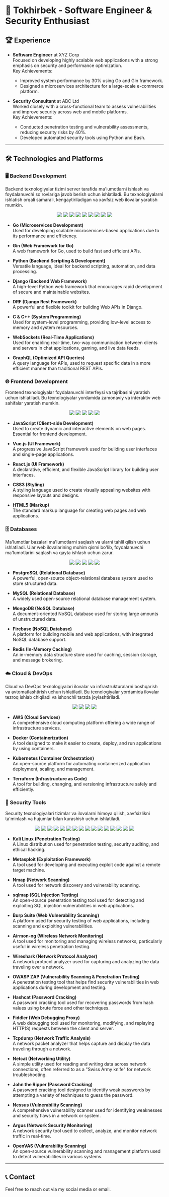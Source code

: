# 🚀 Tokhirbek - Software Engineer & Security Enthusiast

## 🏆 Experience

- **Software Engineer** at XYZ Corp  
  Focused on developing highly scalable web applications with a strong emphasis on security and performance optimization.  
  Key Achievements: 
  - Improved system performance by 30% using Go and Gin framework.  
  - Designed a microservices architecture for a large-scale e-commerce platform.

- **Security Consultant** at ABC Ltd  
  Worked closely with a cross-functional team to assess vulnerabilities and improve security across web and mobile platforms.  
  Key Achievements: 
  - Conducted penetration testing and vulnerability assessments, reducing security risks by 40%.  
  - Developed automated security tools using Python and Bash.

---

## 🛠 Technologies and Platforms

### 🖥️ **Backend Development**  
Backend texnologiyalar tizimi server tarafida ma'lumotlarni ishlash va foydalanuvchi so'rovlariga javob berish uchun ishlatiladi. Bu texnologiyalarni ishlatish orqali samarali, kengaytiriladigan va xavfsiz web ilovalar yaratish mumkin.

<p align="center">
  <img src="https://img.shields.io/badge/Go-00ADD8?style=for-the-badge&logo=go&logoColor=white"/>
  <img src="https://img.shields.io/badge/Gin_Gonic-00ADD8?style=for-the-badge&logo=go&logoColor=white"/>
  <img src="https://img.shields.io/badge/Python-3776AB?style=for-the-badge&logo=python&logoColor=white"/>
  <img src="https://img.shields.io/badge/Django-092E20?style=for-the-badge&logo=django&logoColor=white"/>
  <img src="https://img.shields.io/badge/DRF-red?style=for-the-badge&logo=django&logoColor=white"/>
  <img src="https://img.shields.io/badge/C-00599C?style=for-the-badge&logo=c&logoColor=white"/>
  <img src="https://img.shields.io/badge/C%2B%2B-00599C?style=for-the-badge&logo=cplusplus&logoColor=white"/>
  <img src="https://img.shields.io/badge/WebSocket-2E86C1?style=for-the-badge&logo=websocket&logoColor=white"/>
  <img src="https://img.shields.io/badge/GraphQL-E10098?style=for-the-badge&logo=graphql&logoColor=white"/>
</p>

- **Go (Microservices Development)**  
  Used for developing scalable microservices-based applications due to its performance and efficiency.

- **Gin (Web Framework for Go)**  
  A web framework for Go, used to build fast and efficient APIs.

- **Python (Backend Scripting & Development)**  
  Versatile language, ideal for backend scripting, automation, and data processing.

- **Django (Backend Web Framework)**  
  A high-level Python web framework that encourages rapid development of secure and maintainable websites.

- **DRF (Django Rest Framework)**  
  A powerful and flexible toolkit for building Web APIs in Django.

- **C & C++ (System Programming)**  
  Used for system-level programming, providing low-level access to memory and system resources.

- **WebSockets (Real-Time Applications)**  
  Used for enabling real-time, two-way communication between clients and servers in chat applications, gaming, and live data feeds.

- **GraphQL (Optimized API Queries)**  
  A query language for APIs, used to request specific data in a more efficient manner than traditional REST APIs.

### 🌐 **Frontend Development**  
Frontend texnologiyalar foydalanuvchi interfeysi va tajribasini yaratish uchun ishlatiladi. Bu texnologiyalar yordamida zamonaviy va interaktiv web sahifalar yaratish mumkin.

<p align="center">
  <img src="https://img.shields.io/badge/JavaScript-F7DF1E?style=for-the-badge&logo=javascript&logoColor=black"/>
  <img src="https://img.shields.io/badge/Vue.js-4FC08D?style=for-the-badge&logo=vue.js&logoColor=white"/>
  <img src="https://img.shields.io/badge/React-61DAFB?style=for-the-badge&logo=react&logoColor=black"/>
  <img src="https://img.shields.io/badge/CSS3-1572B6?style=for-the-badge&logo=css3&logoColor=white"/>
  <img src="https://img.shields.io/badge/HTML5-E34F26?style=for-the-badge&logo=html5&logoColor=white"/>
</p>

- **JavaScript (Client-side Development)**  
  Used to create dynamic and interactive elements on web pages. Essential for frontend development.

- **Vue.js (UI Framework)**  
  A progressive JavaScript framework used for building user interfaces and single-page applications.

- **React.js (UI Framework)**  
  A declarative, efficient, and flexible JavaScript library for building user interfaces.

- **CSS3 (Styling)**  
  A styling language used to create visually appealing websites with responsive layouts and designs.

- **HTML5 (Markup)**  
  The standard markup language for creating web pages and web applications.

### 🗄️ **Databases**  
Ma'lumotlar bazalari ma'lumotlarni saqlash va ularni tahlil qilish uchun ishlatiladi. Ular web ilovalarining muhim qismi bo'lib, foydalanuvchi ma'lumotlarini saqlash va qayta ishlash uchun zarur.

<p align="center">
  <img src="https://img.shields.io/badge/PostgreSQL-336791?style=for-the-badge&logo=postgresql&logoColor=white"/>
  <img src="https://img.shields.io/badge/MySQL-4479A1?style=for-the-badge&logo=mysql&logoColor=white"/>
  <img src="https://img.shields.io/badge/MongoDB-47A248?style=for-the-badge&logo=mongodb&logoColor=white"/>
  <img src="https://img.shields.io/badge/Firebase-FFCB2F?style=for-the-badge&logo=firebase&logoColor=white"/>
  <img src="https://img.shields.io/badge/Redis-DC382D?style=for-the-badge&logo=redis&logoColor=white"/>
</p>

- **PostgreSQL (Relational Database)**  
  A powerful, open-source object-relational database system used to store structured data.

- **MySQL (Relational Database)**  
  A widely used open-source relational database management system.

- **MongoDB (NoSQL Database)**  
  A document-oriented NoSQL database used for storing large amounts of unstructured data.

- **Firebase (NoSQL Database)**  
  A platform for building mobile and web applications, with integrated NoSQL database support.

- **Redis (In-Memory Caching)**  
  An in-memory data structure store used for caching, session storage, and message brokering.

### ☁️ **Cloud & DevOps**  
Cloud va DevOps texnologiyalari ilovalar va infrastrukturalarni boshqarish va avtomatlashtirish uchun ishlatiladi. Bu texnologiyalar yordamida ilovalar tezroq ishlab chiqiladi va ishonchli tarzda joylashtiriladi.

<p align="center">
  <img src="https://img.shields.io/badge/Amazon_AWS-232F3E?style=for-the-badge&logo=amazonaws&logoColor=white"/>
  <img src="https://img.shields.io/badge/Docker-2496ED?style=for-the-badge&logo=docker&logoColor=white"/>
  <img src="https://img.shields.io/badge/Kubernetes-326CE5?style=for-the-badge&logo=kubernetes&logoColor=white"/>
  <img src="https://img.shields.io/badge/Terraform-7B42BC?style=for-the-badge&logo=terraform&logoColor=white"/>
</p>

- **AWS (Cloud Services)**  
  A comprehensive cloud computing platform offering a wide range of infrastructure services.

- **Docker (Containerization)**  
  A tool designed to make it easier to create, deploy, and run applications by using containers.

- **Kubernetes (Container Orchestration)**  
  An open-source platform for automating containerized application deployment, scaling, and management.

- **Terraform (Infrastructure as Code)**  
  A tool for building, changing, and versioning infrastructure safely and efficiently.

### 🔐 **Security Tools**  
Security texnologiyalari tizimlar va ilovalarni himoya qilish, xavfsizlikni ta'minlash va hujumlar bilan kurashish uchun ishlatiladi.

<p align="center">
  <img src="https://img.shields.io/badge/Kali_Linux-557C94?style=for-the-badge&logo=kali&logoColor=white"/>
  <img src="https://img.shields.io/badge/Metasploit-FF0000?style=for-the-badge&logo=metasploit&logoColor=white"/>
  <img src="https://img.shields.io/badge/Nmap-00A300?style=for-the-badge&logo=nmap&logoColor=white"/>
  <img src="https://img.shields.io/badge/sqlmap-009C38?style=for-the-badge&logo=sql&logoColor=white"/>
  <img src="https://img.shields.io/badge/Burp_Suite-F65D33?style=for-the-badge&logo=burp&logoColor=white"/>
  <img src="https://img.shields.io/badge/Airmon%20NG-FDC800?style=for-the-badge&logo=airmon&logoColor=white"/>
  <img src="https://img.shields.io/badge/Wireshark-0078D7?style=for-the-badge&logo=wireshark&logoColor=white"/>
  <img src="https://img.shields.io/badge/OWASP_ZAP-2E5C3E?style=for-the-badge&logo=owasp&logoColor=white"/>
  <img src="https://img.shields.io/badge/Hashcat-FF7F00?style=for-the-badge&logo=hashcat&logoColor=white"/>
  <img src="https://img.shields.io/badge/Fiddler-9B41A1?style=for-the-badge&logo=fiddler&logoColor=white"/>
  <img src="https://img.shields.io/badge/Tcpdump-FF6F00?style=for-the-badge&logo=tcpdump&logoColor=white"/>
  <img src="https://img.shields.io/badge/Netcat-000000?style=for-the-badge&logo=netcat&logoColor=white"/>
  <img src="https://img.shields.io/badge/John_the_Ripper-4E9B3B?style=for-the-badge&logo=john&logoColor=white"/>
  <img src="https://img.shields.io/badge/Nessus-FF4500?style=for-the-badge&logo=nessus&logoColor=white"/>
  <img src="https://img.shields.io/badge/Argus-36B7A1?style=for-the-badge&logo=argus&logoColor=white"/>
  <img src="https://img.shields.io/badge/OpenVAS-46A7C5?style=for-the-badge&logo=openvas&logoColor=white"/>
</p>

- **Kali Linux (Penetration Testing)**  
  A Linux distribution used for penetration testing, security auditing, and ethical hacking.

- **Metasploit (Exploitation Framework)**  
  A tool used for developing and executing exploit code against a remote target machine.

- **Nmap (Network Scanning)**  
  A tool used for network discovery and vulnerability scanning.

- **sqlmap (SQL Injection Testing)**  
  An open-source penetration testing tool used for detecting and exploiting SQL injection vulnerabilities in web applications.

- **Burp Suite (Web Vulnerability Scanning)**  
  A platform used for security testing of web applications, including scanning and exploiting vulnerabilities.

- **Airmon-ng (Wireless Network Monitoring)**  
  A tool used for monitoring and managing wireless networks, particularly useful in wireless penetration testing.

- **Wireshark (Network Protocol Analyzer)**  
  A network protocol analyzer used for capturing and analyzing the data traveling over a network.

- **OWASP ZAP (Vulnerability Scanning & Penetration Testing)**  
  A penetration testing tool that helps find security vulnerabilities in web applications during development and testing.

- **Hashcat (Password Cracking)**  
  A password cracking tool used for recovering passwords from hash values using brute force and other techniques.

- **Fiddler (Web Debugging Proxy)**  
  A web debugging tool used for monitoring, modifying, and replaying HTTP(S) requests between the client and server.

- **Tcpdump (Network Traffic Analysis)**  
  A network packet analyzer that helps capture and display the data traveling through a network.

- **Netcat (Networking Utility)**  
  A simple utility used for reading and writing data across network connections, often referred to as a "Swiss Army knife" for network troubleshooting.

- **John the Ripper (Password Cracking)**  
  A password cracking tool designed to identify weak passwords by attempting a variety of techniques to guess the password.

- **Nessus (Vulnerability Scanning)**  
  A comprehensive vulnerability scanner used for identifying weaknesses and security flaws in a network or system.

- **Argus (Network Security Monitoring)**  
  A network security tool used to collect, analyze, and monitor network traffic in real-time.

- **OpenVAS (Vulnerability Scanning)**  
  An open-source vulnerability scanning and management platform used to detect vulnerabilities in various systems.

---

## 📞 Contact  
Feel free to reach out via my social media or email.  
